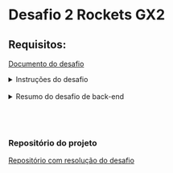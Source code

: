 
# Desafio 2 Rockets GX2

## Requisitos:

[Documento do desafio](/Conteudo_rockets/Desafio2/arq/PDF/Desafio%20Rockets%20II.pdf) <br>


<details>
  <summary>Instruções do desafio</summary>
  
  # Desafios Técnicos Rocket II - Rocket Talents

## Trilha Liferay

### Instruções Gerais:

- O desafio será aberto ao final da call do dia **20/08/2024** e a entrega será no dia **16/09/2024**, até **23h59**.
- Durante esse período, dúvidas pontuais podem ser tiradas via Chat da Google no grupo com os padrinhos.
- O desafio consiste em:
    1. Realizar os exercícios, registrar no GitHub e enviar o link para avaliação.
    2. Apresentar o que foi feito para o Comitê de Padrinhos (Data a Marcar).
- A apresentação deve abranger todos os tópicos requeridos.
- **Importante**: O cumprimento do prazo (16/09/2024) faz parte da avaliação, e eventuais intercorrências devem ser avisadas com antecedência.

### Instruções do Desafio:

- Envie o link do Git contendo os tópicos solicitados e apresente em reunião com duração máxima de **15 minutos**.
- Certifique-se de demonstrar e explicar os conceitos de forma clara e concisa.
- A avaliação será baseada na:
    - Qualidade dos códigos.
    - Clareza da explicação.
    - Precisão das informações.
    - Demonstração prática dos conceitos.

### Preparação para a Apresentação:

- Certifique-se de ter uma boa conexão de internet, câmera e iluminação adequada.
- Esta avaliação testará seu **conhecimento prático** do Liferay, **qualidade de código** e **habilidade de comunicação**.

---

## Front-end:

### Desafio: Intranet

### Objetivo:

Criar um **dashboard personalizado** que mostre informações relevantes para os usuários.



### 1 - Dashboard Personalizado

**Objetivo**: Criar um dashboard personalizável com diferentes tipos de layouts, onde os usuários possam inserir componentes desejados através de uma interface de "Drag and Drop".

**Detalhes**:

- **Tipos de Layout**: 4 tipos de Grid Layout, onde os componentes podem ser arranjados em linhas e colunas.
- **Drag and Drop**: Permitir que os usuários possam adicionar, mover e remover componentes.
- **Componentes Adaptáveis**: Implementar estilos coerentes com o layout escolhido e opção de "collapse" dos componentes.
- **Estilização**: Utilizar **CSS**, **SASS** e **Bootstrap 4**. Implementar temas (claro/escuro) para melhorar a experiência do usuário.

### 2 - Componente Tarefas Pendentes

**Objetivo**: Criar uma seção de tarefas pendentes integrada com o backend para exibir e gerenciar tarefas.

**Detalhes**:

- **Visual**:
    - Lista de tarefas com diferentes estados: pendente, em progresso, concluída.
    - Filtros por status, data de vencimento, prioridade, etc.
    - Marcar tarefas como concluídas ou editar detalhes.
    - Design responsivo e intuitivo (Bootstrap/Material UI).
- **Integração com o Backend**:
    - Utilizar a API do backend para obter, criar, atualizar e deletar tarefas.
    - Assegurar que as tarefas exibidas pertençam ao usuário logado.
    - Manter sincronização entre frontend e backend.
- **Estilização**: Utilizar **CSS**, **SASS**, **Bootstrap 4** para estilizar os componentes.

### 3 - Componente Dados de Cotação

**Objetivo**: Criar um componente estilizado que exiba dados de uma **API de cotação** integrada com o backend.

**Detalhes**:

- **Obtenção de Dados**: Realizar requisições a uma API de cotação (ex.: API de câmbio da Open Exchange Rates) para obter dados em tempo real.
- **Tratamento de Erros**: Implementar tratamento de falhas nas requisições.
- **Visualização dos Dados**: Exibir dados de forma clara, utilizando gráficos e tabelas.
- **Estilização**: Utilizar **CSS**, **SASS**, **Bootstrap 4**.

---

## Back-end:

### 1 - Integração com API de Cotação de Dólar

**Passo a Passo**:

1. **Escolher a API de Cotação de Dólar**:
    - Exemplos: Open Exchange Rates, CurrencyLayer, Alpha Vantage.
2. **Obter as Credenciais da API**:
    - Criar uma conta e obter a **API key**.
3. **Criar um Módulo no Liferay**:
    - No terminal, vá até o diretório do workspace e crie um novo módulo:
        
        ```bash
        blade create -t mvc-portlet -p com.example.currencyconverter -c CurrencyConverterPortlet currency-converter
        ```
        
4. **Configurar Dependências**:
    - Adicione ao arquivo `build.gradle`:
        
        ```xml
        dependencies {
            compileOnly group: "org.apache.httpcomponents", name: "httpclient", version: "4.5.13"
        }
        ```
        
5. **Fazer a Chamada à API**:
    - Criar a classe `CurrencyConverterPortlet.java` e desenvolver o código para fazer a requisição GET à API.
6. **Exibir a Cotação no JSP**:
    - No arquivo `view.jsp`, exiba a cotação do dólar.

---

### 2 - Desenvolver um CRUD de Tarefas Pendentes com Service Builder

**Passo a Passo**:

1. **Criar o Módulo de Serviço**:
    
    ```bash
    blade create -t service-builder -p com.example.task -c Task task-service
    ```
    
2. **Definir o Modelo no `service.xml`**:
    - Modifique o arquivo `service.xml`:
        
        ```xml
        <?xml version="1.0" encoding="UTF-8"?>
        <!DOCTYPE service-builder PUBLIC "-//Liferay//DTD Service Builder 7.4.0//EN" "http://www.liferay.com/dtd/liferay-service-builder_7_4_0.dtd">
        <service-builder package-path="com.example.task">
            <namespace>Task</namespace>
            <entity name="Task" local-service="true" remote-service="false">
                <column name="taskId" type="long" primary="true" />
                <column name="title" type="String" />
                <column name="description" type="String" />
                <column name="dueDate" type="Date" />
                <column name="completed" type="boolean" />
                <order by="dueDate ASC" />
            </entity>
        </service-builder>
        ```
        
3. **Gerar o Código com o Service Builder**:
    
    ```bash
    ./gradlew buildService
    ```
    
4. **Implementar o Portlet MVC**:
    - Criar o portlet:
        
        ```bash
        blade create -t mvc-portlet -p com.example.task -c TaskPortlet task-web
        ```
        
    - Configurar dependências no `build.gradle`:
        
        ```xml
        dependencies {
            compileOnly project(":modules:task-service")
        }
        ```
        
    - Implementar a lógica no arquivo `TaskPortlet.java`.
5. **Criar a Interface JSP**:
    - No arquivo `view.jsp`, exiba as tarefas e crie um formulário para novas tarefas.
6. **Empacotar e Implantar**:
    
    ```bash
    ./gradlew build
    ```
    

### Resumo:

1. Defina a entidade Task com o **Service Builder**.
2. Gere o código de serviços.
3. Implemente um **Portlet MVC** para gerenciar as tarefas.
4. Crie a interface **JSP** para permitir a criação e listagem de tarefas.
5. **Empacote** e teste os módulos no Liferay.



</details> <br>

<details>
  <summary>Resumo do desafio de back-end</summary>

   ### 1. Integração com API de Cotação de Dólar
   O objetivo deste desafio é criar uma integração no Liferay que consuma uma API externa de cotação de dólar e exiba a informação em uma interface JSP. A abordagem envolve:

   * Escolher uma API de cotação (ex: CurrencyLayer).
   * Obter as credenciais (chave de API) da API escolhida.
   * Criar um módulo no Liferay (um portlet MVC) para gerenciar a integração.
   * Configurar dependências no projeto para permitir chamadas HTTP.
   * Implementar a chamada à API dentro de um portlet, e exibir a cotação do dólar em uma página JSP.

  <br>

   ### 2. Desenvolver um CRUD de Tarefas Pendentes com Service Builder
   O objetivo deste desafio é desenvolver um sistema de gerenciamento de tarefas no Liferay usando o Service Builder, que permite a criação e manipulação de entidades persistentes. A abordagem envolve:

   * Criar um módulo de serviço no Liferay para definir a entidade Task (Tarefa).
   * Definir o modelo da entidade no arquivo service.xml, especificando seus atributos (ex: título, descrição, data de * vencimento).
   * Gerar automaticamente o código de persistência e serviços usando o Service Builder.
   * Criar um portlet MVC para gerenciar as tarefas (inclusão, listagem, e edição).
   * Desenvolver a interface em JSP para permitir a interação com as tarefas e exibir a lista de tarefas pendentes.
   * Empacotar e implantar os módulos no Liferay para testar o sistema.

</details>

<br>
<br>

<br>

### Repositório do projeto

[Repositório com resolução do desafio](./GX2%20Rockets%20-%20Liferay%20Community%20Edition%20Portal%207.4.3.120%20CE%20GA120/)
